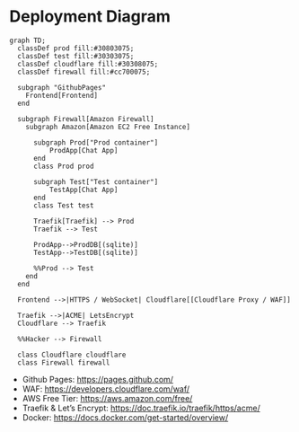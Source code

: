 # Deployment Diagram

```mermaid
graph TD;
  classDef prod fill:#30803075;
  classDef test fill:#30303075;
  classDef cloudflare fill:#30308075;
  classDef firewall fill:#cc700075;

  subgraph "GithubPages"
    Frontend[Frontend]
  end

  subgraph Firewall[Amazon Firewall]
    subgraph Amazon[Amazon EC2 Free Instance]

      subgraph Prod["Prod container"]
          ProdApp[Chat App]
      end
      class Prod prod

      subgraph Test["Test container"]
          TestApp[Chat App]
      end
      class Test test

      Traefik[Traefik] --> Prod
      Traefik --> Test

      ProdApp-->ProdDB[(sqlite)]
      TestApp-->TestDB[(sqlite)]

      %%Prod --> Test
    end
  end

  Frontend -->|HTTPS / WebSocket| Cloudflare[[Cloudflare Proxy / WAF]]

  Traefik -->|ACME| LetsEncrypt
  Cloudflare --> Traefik

  %%Hacker --> Firewall

  class Cloudflare cloudflare
  class Firewall firewall
```

-   Github Pages: https://pages.github.com/
-   WAF: https://developers.cloudflare.com/waf/
-   AWS Free Tier: https://aws.amazon.com/free/
-   Traefik & Let’s Encrypt: https://doc.traefik.io/traefik/https/acme/
-   Docker: https://docs.docker.com/get-started/overview/
